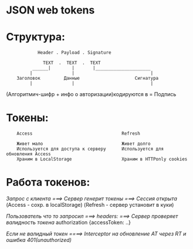 # JSON web tokens

# Структура:

                Header . Payload . Signature

                  TEXT  .  TEXT  .  TEXT
              ______|        |       |_____________________
             |               |                             |
        Заголовок         Данные                     Сигнатура
             |               |                             |

(Алгоритмич-шифр + инфо о авторизации)кодируются в = Подпись

# Токены:

        Access                                  Refresh

        Живет мало                              Живет долго
        Используется для доступа к серверу      Используется для обновления Access
        Храним в LocalStorage                   Храним в HTTPonly cookies

# Работа токенов:

*Запрос с клиента    ===>    Сервер генерит токены    ===>    Сессия открыта*
                        (Access - сохр. в localStorage)
                       (Refresh - сервер установит в куки)

*Пользователь что то запросил    ===>     headers:    ===>    Сервер проверяет валидность токена*
                                       authorization
                                      {accessToken: ..}

*Если не валидный токен        ====>     Interceptor на обновление AT через RT* 
*и ошибка 401(unauthorized)*
